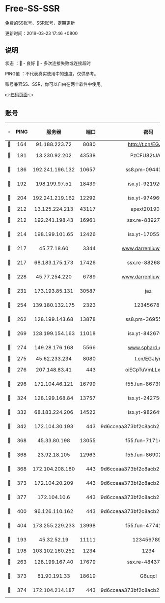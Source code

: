 # Free-SS-SSR

免费的SS账号、SSR账号，定期更新

更新时间：2019-03-23 17:46 +0800

## 说明

状态     ：🙂 - 良好 🙁 - 多次连接失败或连接超时

PING值   ：不代表真实使用中的速度，仅供参考。

账号兼容SS、SSR，你可以自由在两个软件中使用。

👉[扫码页面](https://liesauer.github.io/Free-SS-SSR/)👈

## 账号

|-|PING|服务器|端口|密码|加密方式|区域|
|:----:|:----:|:-----:|-----:|:----:|:----:|:----:|
|🙂|164|91.188.223.72|8080|http://t.cn/EGJIyrl|rc4-md5|RU|
|🙂|181|13.230.92.202|43538|PzCFU82tJAdZ|aes-256-cfb|JP|
|🙂|186|192.241.196.132|10657|ss8.pm-09443991|aes-256-cfb|US|
|🙂|192|198.199.97.51|18439|isx.yt-92192030|aes-256-cfb|US|
|🙂|204|192.241.219.162|12292|isx.yt-97496097|aes-256-cfb|US|
|🙂|212|13.125.224.213|43117|apext2019005|chacha20|KR|
|🙂|212|192.241.198.43|16961|ssx.re-83927366|aes-256-cfb|US|
|🙂|214|198.199.101.65|12426|isx.yt-17055580|aes-256-cfb|US|
|🙂|217|45.77.18.60|3344|www.darrenliuwei.com|aes-256-cfb|JP|
|🙂|217|68.183.175.173|17426|ssx.re-88268123|aes-256-cfb|US|
|🙂|228|45.77.254.220|6789|www.darrenliuwei.com|aes-256-cfb|SG|
|🙂|231|173.193.85.131|30587|jaz|aes-256-cfb|US|
|🙂|254|139.180.132.175|2323|123456789|aes-256-cfb|SG|
|🙂|262|128.199.143.68|13878|ss8.pm-36955198|aes-256-cfb|SG|
|🙂|269|128.199.154.163|11018|isx.yt-84267636|aes-256-cfb|SG|
|🙂|274|149.28.176.168|5566|www.sphard.com|aes-256-cfb|AU|
|🙂|275|45.62.233.234|8080|t.cn/EGJIyrl|rc4-md5|CA|
|🙂|276|207.148.83.41|443|oiECpTuVmLLxk4Ts|aes-256-cfb|AU|
|🙂|296|172.104.46.121|16799|f55.fun-86730796|aes-256-cfb|SG|
|🙂|324|128.199.168.84|13757|isx.yt-24275620|aes-256-cfb|SG|
|🙂|332|68.183.224.206|14522|isx.yt-98264909|aes-256-cfb|SG|
|🙂|342|172.104.30.193|443|9d6cceaa373bf2c8acb22e60b6a58be6|aes-256-cfb|US|
|🙂|368|45.33.80.198|13055|f55.fun-71714791|aes-256-cfb|US|
|🙂|368|23.92.18.105|12963|f55.fun-86902883|aes-256-cfb|US|
|🙂|368|172.104.208.180|443|9d6cceaa373bf2c8acb22e60b6a58be6|aes-256-cfb|US|
|🙂|373|172.104.20.209|443|9d6cceaa373bf2c8acb22e60b6a58be6|aes-256-cfb|US|
|🙂|377|172.104.10.6|443|9d6cceaa373bf2c8acb22e60b6a58be6|aes-256-cfb|US|
|🙂|400|96.126.110.162|443|9d6cceaa373bf2c8acb22e60b6a58be6|aes-256-cfb|US|
|🙂|404|173.255.229.233|13998|f55.fun-47741673|aes-256-cfb|US|
|🙂|193|45.32.52.19|11111|1234567890|aes-256-cfb|JP|
|🙂|198|103.102.160.252|1234|1234|rc4-md5|JP|
|🙂|263|128.199.167.40|17679|ssx.re-48437316|aes-256-cfb|SG|
|🙂|373|81.90.191.33|18619|G8uqcl|aes-256-cfb|US|
|🙂|374|172.104.214.187|443|9d6cceaa373bf2c8acb22e60b6a58be6|aes-256-cfb|US|
